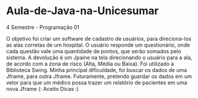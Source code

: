 # Aula-de-Java-na-Unicesumar
4 Semestre - Programação 01

O objetivo foi criar um software de cadastro de usuários, para direciona-los as alas corretas de um hospital. O usuário responde um questionário, onde cada questão vale uma quantidade de pontos, que serão somados pelo sistema. A devolução é um Jpaine na tela direcionando o usuário para a ala, de acordo com a zona de risco (Alta, Média ou Baixa).
Foi utilizado a Biblioteca Swing.
Minha principal dificuldade, foi buscar os dados de uma Jframe, para outra Jframe.
Futuramente, pretendo guardar os dados em um vetor para que um médico possa trazer um relatório de pacientes em uma nova Jframe (:
Aceito Dicas :)
